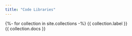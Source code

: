 ```yaml
---
title: "Code Libraries"
---
```


{%- for collection in site.collections -%}
{{ collection.label }}<br />
{{ collection.docs }}<br /><br /><br />